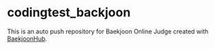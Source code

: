 # codingtest_backjoon
This is an auto push repository for Baekjoon Online Judge created with [BaekjoonHub](https://github.com/BaekjoonHub/BaekjoonHub).
